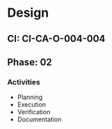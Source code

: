# Design

## CI: CI-CA-O-004-004
## Phase: 02

### Activities
- Planning
- Execution
- Verification
- Documentation
